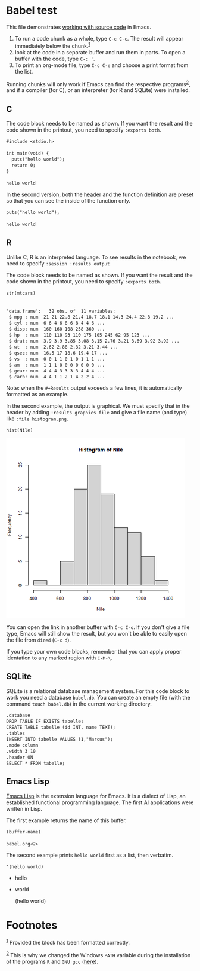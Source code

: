<a id="org87c8198"></a>


# Babel test

This file demonstrates [working with source code](https://orgmode.org/manual/Working-with-Source-Code.html) in Emacs. 

1.  To run a code chunk as a whole, type `C-c C-c`. The result will
    appear immediately below the chunk.<sup><a id="fnr.1" class="footref" href="#fn.1">1</a></sup>
2.  look at the code in a separate buffer and run them in parts. To
    open a buffer with the code, type `C-c '`.
3.  To print an org-mode file, type `C-c C-e` and choose a print
    format from the list.

Running chunks will only work if Emacs can find the respective
programs<sup><a id="fnr.2" class="footref" href="#fn.2">2</a></sup>, and if a compiler (for C), or an interpreter (for R
and SQLite) were installed.


## C

The code block needs to be named as shown. If you want the result
and the code shown in the printout, you need to specify `:exports
   both`. 

    #include <stdio.h>
    
    int main(void) {
      puts("hello world");
      return 0;
    }

    hello world

In the second version, both the header and the function definition
are preset so that you can see the inside of the function only.

    puts("hello world");

    hello world


## R

Unlike C, R is an interpreted language. To see results in the
notebook, we need to specify `:session :results output`

The code block needs to be named as shown. If you want the result
and the code shown in the printout, you need to specify `:exports
   both`. 

    
    str(mtcars)

    
    'data.frame':	32 obs. of  11 variables:
     $ mpg : num  21 21 22.8 21.4 18.7 18.1 14.3 24.4 22.8 19.2 ...
     $ cyl : num  6 6 4 6 8 6 8 4 4 6 ...
     $ disp: num  160 160 108 258 360 ...
     $ hp  : num  110 110 93 110 175 105 245 62 95 123 ...
     $ drat: num  3.9 3.9 3.85 3.08 3.15 2.76 3.21 3.69 3.92 3.92 ...
     $ wt  : num  2.62 2.88 2.32 3.21 3.44 ...
     $ qsec: num  16.5 17 18.6 19.4 17 ...
     $ vs  : num  0 0 1 1 0 1 0 1 1 1 ...
     $ am  : num  1 1 1 0 0 0 0 0 0 0 ...
     $ gear: num  4 4 4 3 3 3 3 4 4 4 ...
     $ carb: num  4 4 1 1 2 1 4 2 2 4 ...

Note: when the `#+Results` output exceeds a few lines, it is
automatically formatted as an example.

In the second example, the output is graphical. We must specify
that in the header by adding `:results graphics file` and give a
file name (and type) like `:file histogram.png`. 

    
    hist(Nile)

![img](histogram.png)

You can open the link in another buffer with `C-c C-o`. If you
don't give a file type, Emacs will still show the result, but you
won't be able to easily open the file from `dired` (`C-x d`).

If you type your own code blocks, remember that you can apply
proper identation to any marked region with `C-M-\`. 


## SQLite

SQLite is a relational database management system. For this code
block to work you need a database `babel.db`. You can create an
empty file (with the command `touch babel.db`) in the current
working directory. 

    .database
    DROP TABLE IF EXISTS tabelle;
    CREATE TABLE tabelle (id INT, name TEXT);
    .tables
    INSERT INTO tabelle VALUES (1,"Marcus");
    .mode column
    .width 3 10
    .header ON
    SELECT * FROM tabelle;


## Emacs Lisp

[Emacs Lisp](https://www.gnu.org/software/emacs/manual/html_node/eintr/index.html) is the extension language for Emacs. It is a dialect of
Lisp, an established functional programming language. The first AI
applications were written in Lisp. 

The first example returns the name of this buffer.

    (buffer-name)

    babel.org<2>

The second example prints `hello world` first as a list, then
verbatim.

    '(hello world)

-   hello
-   world

    (hello world)


# Footnotes

<sup><a id="fn.1" href="#fnr.1">1</a></sup> Provided the block has been formatted correctly.

<sup><a id="fn.2" href="#fnr.2">2</a></sup> This is why we changed the Windows `PATH` variable during the
installation of the programs `R` and `GNU gcc` ([here](./setup.md)).

